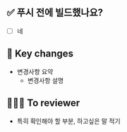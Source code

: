 ## ✅ 푸시 전에 빌드했나요?
- [ ] 네


## 🔑 Key changes
- 변경사항 요약
  - 변경사항 설명


## 🧑🏻‍💻 To reviewer
- 특히 확인해야 할 부분, 하고싶은 말 적기
